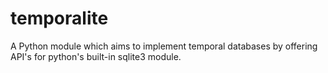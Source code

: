# temporalite
A Python module which aims to implement temporal databases by offering API's for python's built-in sqlite3 module.

